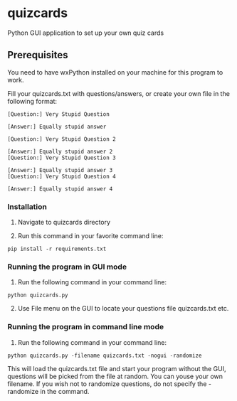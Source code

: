 # quizcards
Python GUI application to set up your own quiz cards

## Prerequisites 

You need to have wxPython installed on your machine for this program to work.

Fill your quizcards.txt with questions/answers, or create your own file in the following format:

```
[Question:] Very Stupid Question

[Answer:] Equally stupid answer

[Question:] Very Stupid Question 2

[Answer:] Equally stupid answer 2
[Question:] Very Stupid Question 3

[Answer:] Equally stupid answer 3
[Question:] Very Stupid Question 4

[Answer:] Equally stupid answer 4
```

### Installation

1. Navigate to quizcards directory

2. Run this command in your favorite command line:

```
pip install -r requirements.txt
```

### Running the program in GUI mode

1. Run the following command in your command line:

```
python quizcards.py 
```

2. Use File menu on the GUI to locate your questions file quizcards.txt etc.

### Running the program in command line mode

1. Run the following command in your command line:

```
python quizcards.py -filename quizcards.txt -nogui -randomize
```
This will load the quizcards.txt file and start your program without the GUI, questions will be picked from the file at random. You can youse your own filename. If you wish not to randomize questions, do not specify the -randomize in the command. 